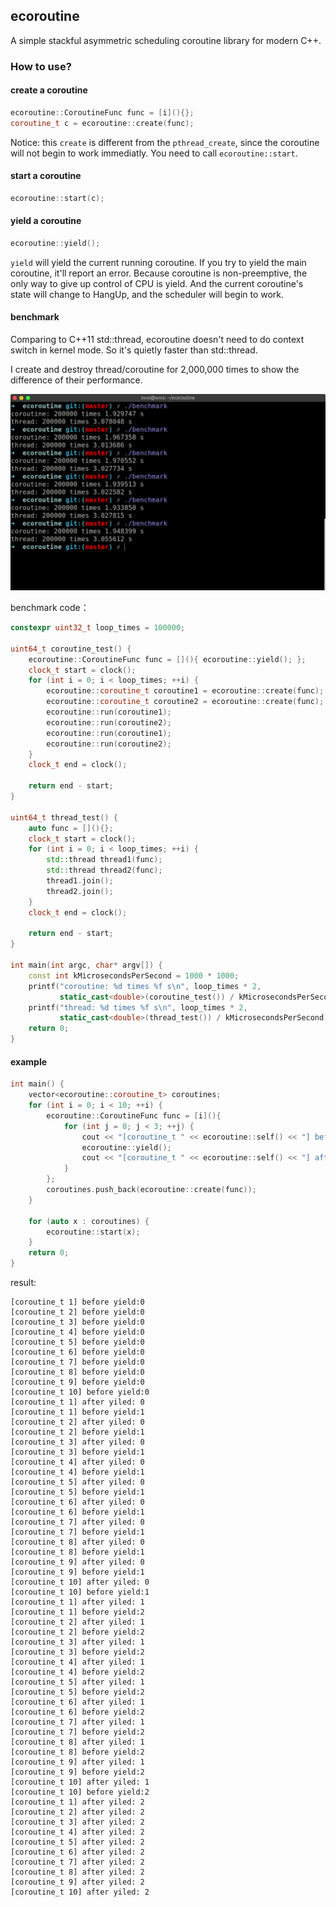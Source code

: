 ## ecoroutine

A simple stackful asymmetric scheduling coroutine library for modern C++.

### How to use?

#### create a coroutine
```C++
ecoroutine::CoroutineFunc func = [i](){};
coroutine_t c = ecoroutine::create(func);
```
Notice: this `create` is different from the `pthread_create`, since the coroutine will
not begin to work immediatly. You need to call `ecoroutine::start`.


#### start a coroutine
```C++
ecoroutine::start(c);
```

#### yield a coroutine
```C++
ecoroutine::yield();
```
`yield` will yield the current running coroutine. If you try to yield the main coroutine,
it'll report an error. Because coroutine is non-preemptive, the only way to give up control of CPU is
yield. And the current coroutine's state will change to HangUp, and the scheduler will begin
to work.

#### benchmark
Comparing to C++11 std::thread, ecoroutine doesn't need to do context switch in kernel mode. So it's quietly faster than std::thread.

I create and destroy thread/coroutine for 2,000,000 times to show the difference of their performance. 

![./pics/bench.png](./pics/bench.png)

benchmark code：

```C++
constexpr uint32_t loop_times = 100000;

uint64_t coroutine_test() {
    ecoroutine::CoroutineFunc func = [](){ ecoroutine::yield(); };
    clock_t start = clock();
    for (int i = 0; i < loop_times; ++i) {
        ecoroutine::coroutine_t coroutine1 = ecoroutine::create(func);
        ecoroutine::coroutine_t coroutine2 = ecoroutine::create(func);
        ecoroutine::run(coroutine1);
        ecoroutine::run(coroutine2);
        ecoroutine::run(coroutine1);
        ecoroutine::run(coroutine2);
    }
    clock_t end = clock();

    return end - start;
}

uint64_t thread_test() {
    auto func = [](){};
    clock_t start = clock();
    for (int i = 0; i < loop_times; ++i) {
        std::thread thread1(func);
        std::thread thread2(func);
        thread1.join();
        thread2.join();
    }
    clock_t end = clock();

    return end - start;
}

int main(int argc, char* argv[]) {
    const int kMicrosecondsPerSecond = 1000 * 1000;
    printf("coroutine: %d times %f s\n", loop_times * 2,
           static_cast<double>(coroutine_test()) / kMicrosecondsPerSecond);
    printf("thread: %d times %f s\n", loop_times * 2,
           static_cast<double>(thread_test()) / kMicrosecondsPerSecond);
    return 0;
}

```

#### example

```C++
int main() {
    vector<ecoroutine::coroutine_t> coroutines;
    for (int i = 0; i < 10; ++i) {
        ecoroutine::CoroutineFunc func = [i](){
            for (int j = 0; j < 3; ++j) {
                cout << "[coroutine_t " << ecoroutine::self() << "] before yield:" << j << endl;
                ecoroutine::yield();
                cout << "[coroutine_t " << ecoroutine::self() << "] after yiled: " << j << endl;
            }
        };
        coroutines.push_back(ecoroutine::create(func));
    }

    for (auto x : coroutines) {
        ecoroutine::start(x);
    }
    return 0;
}
```

result:
```
[coroutine_t 1] before yield:0
[coroutine_t 2] before yield:0
[coroutine_t 3] before yield:0
[coroutine_t 4] before yield:0
[coroutine_t 5] before yield:0
[coroutine_t 6] before yield:0
[coroutine_t 7] before yield:0
[coroutine_t 8] before yield:0
[coroutine_t 9] before yield:0
[coroutine_t 10] before yield:0
[coroutine_t 1] after yiled: 0
[coroutine_t 1] before yield:1
[coroutine_t 2] after yiled: 0
[coroutine_t 2] before yield:1
[coroutine_t 3] after yiled: 0
[coroutine_t 3] before yield:1
[coroutine_t 4] after yiled: 0
[coroutine_t 4] before yield:1
[coroutine_t 5] after yiled: 0
[coroutine_t 5] before yield:1
[coroutine_t 6] after yiled: 0
[coroutine_t 6] before yield:1
[coroutine_t 7] after yiled: 0
[coroutine_t 7] before yield:1
[coroutine_t 8] after yiled: 0
[coroutine_t 8] before yield:1
[coroutine_t 9] after yiled: 0
[coroutine_t 9] before yield:1
[coroutine_t 10] after yiled: 0
[coroutine_t 10] before yield:1
[coroutine_t 1] after yiled: 1
[coroutine_t 1] before yield:2
[coroutine_t 2] after yiled: 1
[coroutine_t 2] before yield:2
[coroutine_t 3] after yiled: 1
[coroutine_t 3] before yield:2
[coroutine_t 4] after yiled: 1
[coroutine_t 4] before yield:2
[coroutine_t 5] after yiled: 1
[coroutine_t 5] before yield:2
[coroutine_t 6] after yiled: 1
[coroutine_t 6] before yield:2
[coroutine_t 7] after yiled: 1
[coroutine_t 7] before yield:2
[coroutine_t 8] after yiled: 1
[coroutine_t 8] before yield:2
[coroutine_t 9] after yiled: 1
[coroutine_t 9] before yield:2
[coroutine_t 10] after yiled: 1
[coroutine_t 10] before yield:2
[coroutine_t 1] after yiled: 2
[coroutine_t 2] after yiled: 2
[coroutine_t 3] after yiled: 2
[coroutine_t 4] after yiled: 2
[coroutine_t 5] after yiled: 2
[coroutine_t 6] after yiled: 2
[coroutine_t 7] after yiled: 2
[coroutine_t 8] after yiled: 2
[coroutine_t 9] after yiled: 2
[coroutine_t 10] after yiled: 2
```
